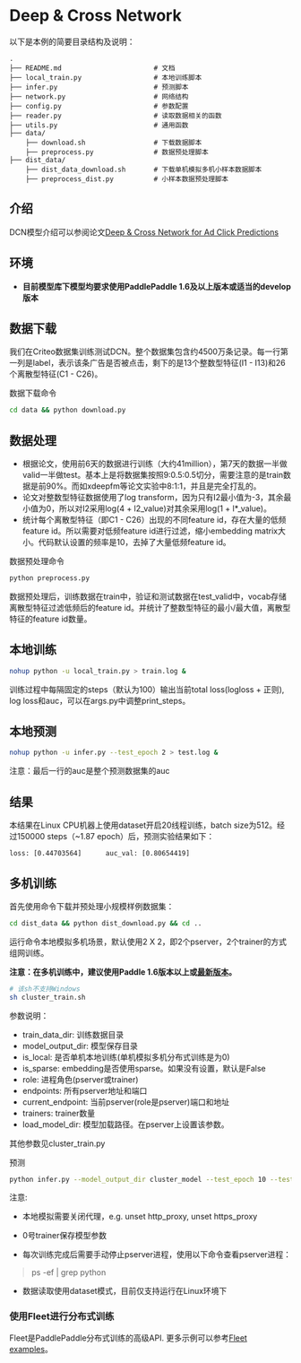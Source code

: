 # Deep & Cross Network

以下是本例的简要目录结构及说明：

```text
.
├── README.md                       # 文档
├── local_train.py                  # 本地训练脚本
├── infer.py                        # 预测脚本
├── network.py                      # 网络结构
├── config.py                       # 参数配置
├── reader.py                       # 读取数据相关的函数
├── utils.py                        # 通用函数
├── data/
    ├── download.sh                 # 下载数据脚本
    ├── preprocess.py               # 数据预处理脚本
├── dist_data/
    ├── dist_data_download.sh       # 下载单机模拟多机小样本数据脚本
    ├── preprocess_dist.py          # 小样本数据预处理脚本

```

## 介绍
DCN模型介绍可以参阅论文[Deep & Cross Network for Ad Click Predictions](https://arxiv.org/abs/1708.05123)

## 环境
- **目前模型库下模型均要求使用PaddlePaddle 1.6及以上版本或适当的develop版本**

## 数据下载

我们在Criteo数据集训练测试DCN。整个数据集包含约4500万条记录。每一行第一列是label，表示该条广告是否被点击，剩下的是13个整数型特征(I1 - I13)和26个离散型特征(C1 - C26)。

数据下载命令
```bash
cd data && python download.py
```

## 数据处理

- 根据论文，使用前6天的数据进行训练（大约41million），第7天的数据一半做valid一半做test。基本上是将数据集按照9:0.5:0.5切分，需要注意的是train数据是前90%。而如xdeepfm等论文实验中8:1:1，并且是完全打乱的。
- 论文对整数型特征数据使用了log transform，因为只有I2最小值为-3，其余最小值为0，所以对I2采用log(4 + l2_value)对其余采用log(1 + l*_value)。
- 统计每个离散型特征（即C1 - C26）出现的不同feature id，存在大量的低频feature id。所以需要对低频feature id进行过滤，缩小embedding matrix大小。代码默认设置的频率是10，去掉了大量低频feature id。

数据预处理命令
```bash
python preprocess.py
```

数据预处理后，训练数据在train中，验证和测试数据在test_valid中，vocab存储离散型特征过滤低频后的feature id。并统计了整数型特征的最小/最大值，离散型特征的feature id数量。

## 本地训练

```bash
nohup python -u local_train.py > train.log &
```
训练过程中每隔固定的steps（默认为100）输出当前total loss(logloss + 正则), log loss和auc，可以在args.py中调整print_steps。

## 本地预测
```bash
nohup python -u infer.py --test_epoch 2 > test.log &
```
注意：最后一行的auc是整个预测数据集的auc

## 结果
本结果在Linux CPU机器上使用dataset开启20线程训练，batch size为512。经过150000 steps（~1.87 epoch）后，预测实验结果如下：
```text
loss: [0.44703564]      auc_val: [0.80654419]
```

## 多机训练
首先使用命令下载并预处理小规模样例数据集：
```bash
cd dist_data && python dist_download.py && cd ..
```
运行命令本地模拟多机场景，默认使用2 X 2，即2个pserver，2个trainer的方式组网训练。

**注意：在多机训练中，建议使用Paddle 1.6版本以上或[最新版本](https://www.paddlepaddle.org.cn/documentation/docs/zh/beginners_guide/install/Tables.html#whl-dev)。**

```bash
# 该sh不支持Windows
sh cluster_train.sh
```
参数说明：
- train_data_dir: 训练数据目录
- model_output_dir: 模型保存目录
- is_local: 是否单机本地训练(单机模拟多机分布式训练是为0)
- is_sparse: embedding是否使用sparse。如果没有设置，默认是False
- role: 进程角色(pserver或trainer)
- endpoints: 所有pserver地址和端口
- current_endpoint: 当前pserver(role是pserver)端口和地址
- trainers: trainer数量
- load_model_dir: 模型加载路径。在pserver上设置该参数。

其他参数见cluster_train.py

预测
```bash
python infer.py --model_output_dir cluster_model --test_epoch 10 --test_valid_data_dir dist_data/dist_test_valid_data --vocab_dir dist_data/vocab --cat_feat_num dist_data/cat_feature_num.txt
```
注意:

- 本地模拟需要关闭代理，e.g. unset http_proxy, unset https_proxy

- 0号trainer保存模型参数

- 每次训练完成后需要手动停止pserver进程，使用以下命令查看pserver进程：

>ps -ef | grep python

- 数据读取使用dataset模式，目前仅支持运行在Linux环境下

### 使用Fleet进行分布式训练
Fleet是PaddlePaddle分布式训练的高级API. 更多示例可以参考[Fleet examples](https://github.com/PaddlePaddle/Fleet/tree/develop/examples)。
